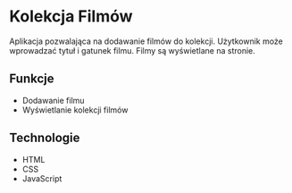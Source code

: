 # Kolekcja Filmów

Aplikacja pozwalająca na dodawanie filmów do kolekcji. Użytkownik może wprowadzać tytuł i gatunek filmu. Filmy są wyświetlane na stronie.

## Funkcje

- Dodawanie filmu
- Wyświetlanie kolekcji filmów

## Technologie

- HTML
- CSS
- JavaScript
